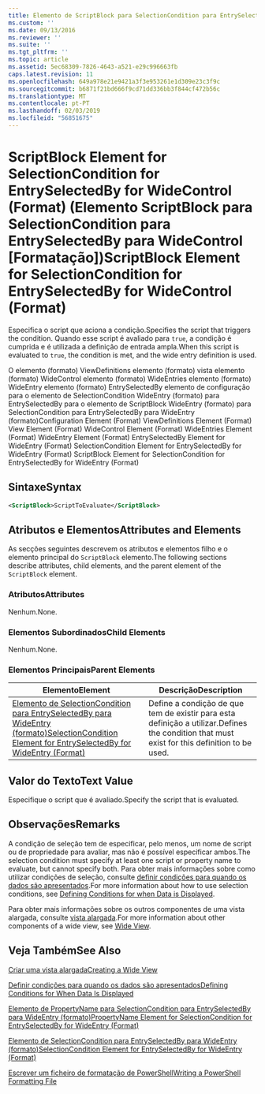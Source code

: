```yaml
---
title: Elemento de ScriptBlock para SelectionCondition para EntrySelectedBy para WideControl (formato) | Documentos da Microsoft
ms.custom: ''
ms.date: 09/13/2016
ms.reviewer: ''
ms.suite: ''
ms.tgt_pltfrm: ''
ms.topic: article
ms.assetid: 5ec68309-7826-4643-a521-e29c996663fb
caps.latest.revision: 11
ms.openlocfilehash: 649a978e21e9421a3f3e953261e1d309e23c3f9c
ms.sourcegitcommit: b6871f21bd666f9cd71dd336bb3f844cf472b56c
ms.translationtype: MT
ms.contentlocale: pt-PT
ms.lasthandoff: 02/03/2019
ms.locfileid: "56851675"
---
```

# <a name="scriptblock-element-for-selectioncondition-for-entryselectedby-for-widecontrol-format"></a><span data-ttu-id="c03fc-102">ScriptBlock Element for SelectionCondition for EntrySelectedBy for WideControl (Format) (Elemento ScriptBlock para SelectionCondition para EntrySelectedBy para WideControl [Formatação])</span><span class="sxs-lookup"><span data-stu-id="c03fc-102">ScriptBlock Element for SelectionCondition for EntrySelectedBy for WideControl (Format)</span></span>

<span data-ttu-id="c03fc-103">Especifica o script que aciona a condição.</span><span class="sxs-lookup"><span data-stu-id="c03fc-103">Specifies the script that triggers the condition.</span></span> <span data-ttu-id="c03fc-104">Quando esse script é avaliado para `true`, a condição é cumprida e é utilizada a definição de entrada ampla.</span><span class="sxs-lookup"><span data-stu-id="c03fc-104">When this script is evaluated to `true`, the condition is met, and the wide entry definition is used.</span></span>

<span data-ttu-id="c03fc-105">O elemento (formato) ViewDefinitions elemento (formato) vista elemento (formato) WideControl elemento (formato) WideEntries elemento (formato) WideEntry elemento (formato) EntrySelectedBy elemento de configuração para o elemento de SelectionCondition WideEntry (formato) para EntrySelectedBy para o elemento de ScriptBlock WideEntry (formato) para SelectionCondition para EntrySelectedBy para WideEntry (formato)</span><span class="sxs-lookup"><span data-stu-id="c03fc-105">Configuration Element (Format) ViewDefinitions Element (Format) View Element (Format) WideControl Element (Format) WideEntries Element (Format) WideEntry Element (Format) EntrySelectedBy Element for WideEntry (Format) SelectionCondition Element for EntrySelectedBy for WideEntry (Format) ScriptBlock Element for SelectionCondition for EntrySelectedBy for WideEntry (Format)</span></span>

## <a name="syntax"></a><span data-ttu-id="c03fc-106">Sintaxe</span><span class="sxs-lookup"><span data-stu-id="c03fc-106">Syntax</span></span>

```xml
<ScriptBlock>ScriptToEvaluate</ScriptBlock>
```

## <a name="attributes-and-elements"></a><span data-ttu-id="c03fc-107">Atributos e Elementos</span><span class="sxs-lookup"><span data-stu-id="c03fc-107">Attributes and Elements</span></span>

<span data-ttu-id="c03fc-108">As secções seguintes descrevem os atributos e elementos filho e o elemento principal do `ScriptBlock` elemento.</span><span class="sxs-lookup"><span data-stu-id="c03fc-108">The following sections describe attributes, child elements, and the parent element of the `ScriptBlock` element.</span></span>

### <a name="attributes"></a><span data-ttu-id="c03fc-109">Atributos</span><span class="sxs-lookup"><span data-stu-id="c03fc-109">Attributes</span></span>

<span data-ttu-id="c03fc-110">Nenhum.</span><span class="sxs-lookup"><span data-stu-id="c03fc-110">None.</span></span>

### <a name="child-elements"></a><span data-ttu-id="c03fc-111">Elementos Subordinados</span><span class="sxs-lookup"><span data-stu-id="c03fc-111">Child Elements</span></span>

<span data-ttu-id="c03fc-112">Nenhum.</span><span class="sxs-lookup"><span data-stu-id="c03fc-112">None.</span></span>

### <a name="parent-elements"></a><span data-ttu-id="c03fc-113">Elementos Principais</span><span class="sxs-lookup"><span data-stu-id="c03fc-113">Parent Elements</span></span>

|<span data-ttu-id="c03fc-114">Elemento</span><span class="sxs-lookup"><span data-stu-id="c03fc-114">Element</span></span>|<span data-ttu-id="c03fc-115">Descrição</span><span class="sxs-lookup"><span data-stu-id="c03fc-115">Description</span></span>|
|-------------|-----------------|
|[<span data-ttu-id="c03fc-116">Elemento de SelectionCondition para EntrySelectedBy para WideEntry (formato)</span><span class="sxs-lookup"><span data-stu-id="c03fc-116">SelectionCondition Element for EntrySelectedBy for WideEntry (Format)</span></span>](./selectioncondition-element-for-entryselectedby-for-widecontrol-format.md)|<span data-ttu-id="c03fc-117">Define a condição de que tem de existir para esta definição a utilizar.</span><span class="sxs-lookup"><span data-stu-id="c03fc-117">Defines the condition that must exist for this definition to be used.</span></span>|

## <a name="text-value"></a><span data-ttu-id="c03fc-118">Valor do Texto</span><span class="sxs-lookup"><span data-stu-id="c03fc-118">Text Value</span></span>

<span data-ttu-id="c03fc-119">Especifique o script que é avaliado.</span><span class="sxs-lookup"><span data-stu-id="c03fc-119">Specify the script that is evaluated.</span></span>

## <a name="remarks"></a><span data-ttu-id="c03fc-120">Observações</span><span class="sxs-lookup"><span data-stu-id="c03fc-120">Remarks</span></span>

<span data-ttu-id="c03fc-121">A condição de seleção tem de especificar, pelo menos, um nome de script ou de propriedade para avaliar, mas não é possível especificar ambos.</span><span class="sxs-lookup"><span data-stu-id="c03fc-121">The selection condition must specify at least one script or property name to evaluate, but cannot specify both.</span></span> <span data-ttu-id="c03fc-122">Para obter mais informações sobre como utilizar condições de seleção, consulte [definir condições para quando os dados são apresentados](./defining-conditions-for-displaying-data.md).</span><span class="sxs-lookup"><span data-stu-id="c03fc-122">For more information about how to use selection conditions, see [Defining Conditions for when Data is Displayed](./defining-conditions-for-displaying-data.md).</span></span>

<span data-ttu-id="c03fc-123">Para obter mais informações sobre os outros componentes de uma vista alargada, consulte [vista alargada](./creating-a-wide-view.md).</span><span class="sxs-lookup"><span data-stu-id="c03fc-123">For more information about other components of a wide view, see [Wide View](./creating-a-wide-view.md).</span></span>

## <a name="see-also"></a><span data-ttu-id="c03fc-124">Veja Também</span><span class="sxs-lookup"><span data-stu-id="c03fc-124">See Also</span></span>

[<span data-ttu-id="c03fc-125">Criar uma vista alargada</span><span class="sxs-lookup"><span data-stu-id="c03fc-125">Creating a Wide View</span></span>](./creating-a-wide-view.md)

[<span data-ttu-id="c03fc-126">Definir condições para quando os dados são apresentados</span><span class="sxs-lookup"><span data-stu-id="c03fc-126">Defining Conditions for When Data Is Displayed</span></span>](./defining-conditions-for-displaying-data.md)

[<span data-ttu-id="c03fc-127">Elemento de PropertyName para SelectionCondition para EntrySelectedBy para WideEntry (formato)</span><span class="sxs-lookup"><span data-stu-id="c03fc-127">PropertyName Element for SelectionCondition for EntrySelectedBy for WideEntry (Format)</span></span>](./propertyname-element-for-selectioncondition-for-entryselectedby-for-wideentry-format.md)

[<span data-ttu-id="c03fc-128">Elemento de SelectionCondition para EntrySelectedBy para WideEntry (formato)</span><span class="sxs-lookup"><span data-stu-id="c03fc-128">SelectionCondition Element for EntrySelectedBy for WideEntry (Format)</span></span>](./selectioncondition-element-for-entryselectedby-for-widecontrol-format.md)

[<span data-ttu-id="c03fc-129">Escrever um ficheiro de formatação de PowerShell</span><span class="sxs-lookup"><span data-stu-id="c03fc-129">Writing a PowerShell Formatting File</span></span>](./writing-a-powershell-formatting-file.md)
